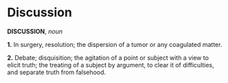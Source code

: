# Discussion

**DISCUSSION**, _noun_

**1.** In surgery, resolution; the dispersion of a tumor or any coagulated matter.

**2.** Debate; disquisition; the agitation of a point or subject with a view to elicit truth; the treating of a subject by argument, to clear it of difficulties, and separate truth from falsehood.